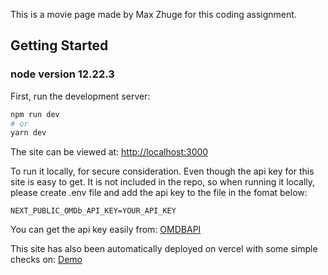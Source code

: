 
This is a movie page made by Max Zhuge for this coding assignment.
## Getting Started

### node version 12.22.3

First, run the development server:

```bash
npm run dev
# or
yarn dev
```
The site can be viewed at: [http://localhost:3000](http://localhost:3000)

To run it locally, for secure consideration. Even though the api key for this site is easy to get. It is not included in the repo, so when running it locally, please create .env file and add the api key to the file in the fomat below:
```
NEXT_PUBLIC_OMDb_API_KEY=YOUR_API_KEY
```
You can get the api key easily from:
[OMDBAPI](https://www.omdbapi.com)


This site has also been automatically deployed on vercel with some simple checks on: 
[Demo](https://movie-page-mauve.vercel.app)

